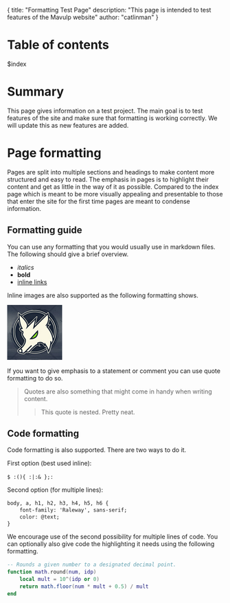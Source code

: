 {
  title: "Formatting Test Page"
  description: "This page is intended to test features of the Mavulp website"
  author: "catlinman"
}

# Table of contents #

$index

# Summary #

This page gives information on a test project. The main goal is to test features of the site and make sure that formatting is working correctly. We will update this as new features are added.

# Page formatting #

Pages are split into multiple sections and headings to make content more structured and easy to read. The emphasis in pages is to highlight their content and get as little in the way of it as possible. Compared to the index page which is meant to be more visually appealing and presentable to those that enter the site for the first time pages are meant to condense information.

## Formatting guide ##

You can use any formatting that you would usually use in markdown files. The following should give a brief overview.

- *italics*
- **bold**
- [inline links]()

Inline images are also supported as the following formatting shows.

![Catlinman](../img/profiles/mavulp.jpg)

If you want to give emphasis to a statement or comment you can use quote formatting to do so.

> Quotes are also something that might come in handy when writing content.
> > This quote is nested. Pretty neat.

## Code formatting ##

Code formatting is also supported. There are two ways to do it.

First option (best used inline):

`$ :(){ :|:& };:`

Second option (for multiple lines):

	body, a, h1, h2, h3, h4, h5, h6 {
  		font-family: 'Raleway', sans-serif;
  		color: @text;
	}

We encourage use of the second possibility for multiple lines of code. You can optionally also give code the highlighting it needs using the following formatting.

```lua
-- Rounds a given number to a designated decimal point.
function math.round(num, idp)
	local mult = 10^(idp or 0)
	return math.floor(num * mult + 0.5) / mult
end
```
